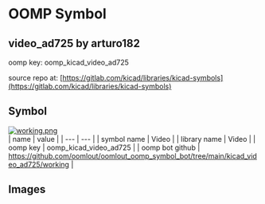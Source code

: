 # OOMP Symbol  
## video_ad725  by arturo182  
  
oomp key: oomp_kicad_video_ad725  
  
source repo at: [https://gitlab.com/kicad/libraries/kicad-symbols](https://gitlab.com/kicad/libraries/kicad-symbols)  
## Symbol  
  
[![working.png](working_600.png)](working.png)  
| name | value | 
| --- | --- | 
| symbol name | Video | 
| library name | Video | 
| oomp key | oomp_kicad_video_ad725 | 
| oomp bot github | https://github.com/oomlout/oomlout_oomp_symbol_bot/tree/main/kicad_video_ad725/working | 
## Images  
